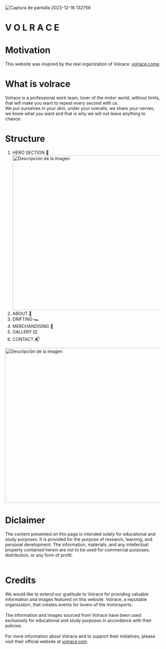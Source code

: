 ![Captura de pantalla 2023-12-16 132756](https://github.com/Chito1811/Proyecto/assets/150530665/1919e37e-bfa6-47ec-a01f-a08e88d5e294)<h1> <b>V  O  L  R  A  C  E</b>  </h1>

<h1>  Motivation </h1>

<p>This website was inspired by the real organization of Volrace: <a href="https://volrace.com/">volrace.come</a></p>

<h1>  What is volrace </h1>

<p>Volrace is a professional work team, lover of the motor world, without limits, 
  that will make you want to repeat every second with us. <br>
  We put ourselves in your skin, under your overalls, we share your nerves, 
  we know what you want and that is why we will not leave anything to chance.</p>

<h1>  Structure </h1>

1. HERO SECTION 🦸
<img src="![Captura de pantalla 2023-12-16 132756](https://github.com/Chito1811/Proyecto/assets/150530665/c3156195-cf73-490a-82a5-8ea57a5835b6)
" alt="Descripción de la imagen" width="800" height="500">
3. ABOUT 💭
4. DRIFTING 🏎️
5. MERCHANDISING 👔
6. GALLERY 🎞️
7. CONTACT 📬

<img src="https://volrace.com/wp-content/uploads/2021/12/volrace-gasolina-venas.jpg" alt="Descripción de la imagen" width="800" height="500">

 <h1><b>Diclaimer</b></h1>
    <p>The content presented on this page is intended solely for educational and study purposes. 
        It is provided for the purpose of research, learning, and personal development. 
        The information, materials, and any intellectual property contained herein are not to be used for commercial purposes, 
        distribution, or any form of profit. <br> <br></p>
<p><h1>Credits</h1>
  We would like to extend our gratitude to Volrace for providing valuable information and images featured on this website.
        Volrace, a reputable organization, that creates events for lovers of the motorsports. <br><br>            
        The information and images sourced from Volrace have been used exclusively for educational and study purposes in accordance
        with their policies. <br> <br>                    
        For more information about Volrace and to support their initiatives, please visit their official website at 
        <a id="kk" href="https://volrace.com/" target="_blank">volrace.com</a></p>
